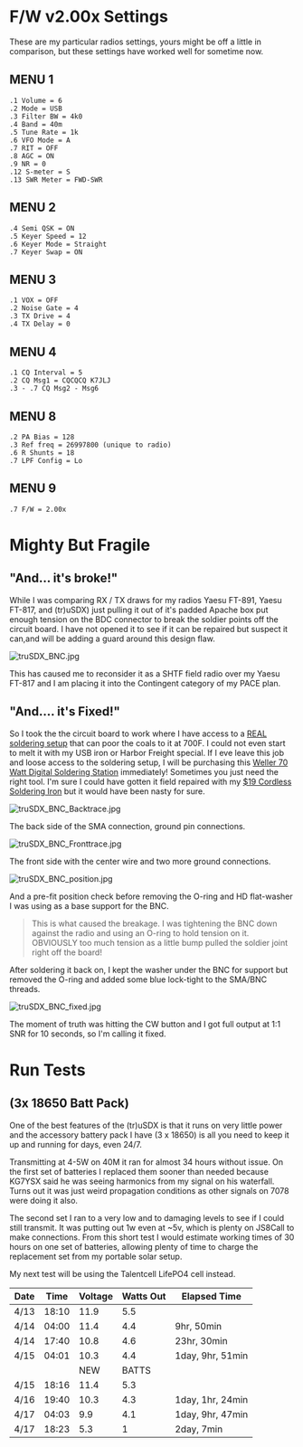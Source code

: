 # F/W v2.00x Settings 
These are my particular radios settings, yours might be off a little in comparison, but these settings have worked well for sometime now. 
## MENU 1 
	.1 Volume = 6
	.2 Mode = USB
	.3 Filter BW = 4k0
	.4 Band = 40m
	.5 Tune Rate = 1k
	.6 VFO Mode = A
	.7 RIT = OFF
	.8 AGC = ON
	.9 NR = 0
	.12 S-meter = S
	.13 SWR Meter = FWD-SWR
## MENU 2
	.4 Semi QSK = ON
	.5 Keyer Speed = 12
	.6 Keyer Mode = Straight
	.7 Keyer Swap = ON
## MENU 3
	.1 VOX = OFF
	.2 Noise Gate = 4
	.3 TX Drive = 4
	.4 TX Delay = 0
## MENU 4
	.1 CQ Interval = 5
	.2 CQ Msg1 = CQCQCQ K7JLJ
	.3 - .7 CQ Msg2 - Msg6
## MENU 8
	.2 PA Bias = 128
	.3 Ref freq = 26997800 (unique to radio)
	.6 R Shunts = 18
	.7 LPF Config = Lo
## MENU 9
	.7 F/W = 2.00x


# Mighty But Fragile
## "And... it's broke!"
While I was comparing RX / TX draws for my radios Yaesu FT-891, Yaesu FT-817, and (tr)uSDX) just pulling it out of it's padded Apache box put enough tension on the BDC connector to break the soldier points off the circuit board.  I have not opened it to see if it can be repaired but suspect it can,and will be adding a guard around this design flaw.

![truSDX_BNC.jpg](https://i.postimg.cc/ZK9zMYqm/tru-SDX-BNC.jpg)

This has caused me to reconsider it as a SHTF field radio over my Yaesu FT-817 and I am placing it into the Contingent category of my PACE plan.


## "And.... it's Fixed!"
So I took the the circuit board to work where I have access to a [REAL soldering setup](https://amzn.to/41rtV9f) that can poor the coals to it at 700F.  I could not even start to melt it with my USB iron or Harbor Freight special.  If I eve leave this job and loose access to the soldering setup, I will be purchasing this [Weller 70 Watt Digital Soldering Station](https://amzn.to/43kzrNt) immediately!  Sometimes you just need the right tool.  I'm sure I could have gotten it field repaired with my [$19 Cordless Soldering Iron](https://amzn.to/3F4OBw4) but it would have been nasty for sure.

![truSDX_BNC_Backtrace.jpg](https://i.postimg.cc/4xJcDHQr/tru-SDX-BNC-Backtrace.jpg)

The back side of the SMA connection, ground pin connections.

![truSDX_BNC_Fronttrace.jpg](https://i.postimg.cc/Jh0knwgx/tru-SDX-BNC-Fronttrace.jpg)

The front side with the center wire and two more ground connections.

![truSDX_BNC_position.jpg](https://i.postimg.cc/Kvb3T3wR/tru-SDX-BNC-position.jpg)

And a pre-fit position check before removing the O-ring and HD flat-washer I was using as a base support for the BNC.  

> This is what caused the breakage. I was tightening the BNC down against the radio and using an O-ring to hold tension on it.  OBVIOUSLY too much tension as a little bump pulled the soldier joint right off the board!

After soldering it back on, I kept the washer under the BNC for support but removed the O-ring and added some blue lock-tight to the SMA/BNC threads.

![truSDX_BNC_fixed.jpg](https://i.postimg.cc/wTkyQTYF/tru-SDX-BNC-fixed.jpg)

The moment of truth was hitting the CW button and I got full output at 1:1 SNR for 10 seconds, so I'm calling it fixed.

# Run Tests

## (3x 18650 Batt Pack)
One of the best features of the (tr)uSDX is that it runs on very little power and the accessory battery pack I have (3 x 18650) is all you need to keep it up and running for days, even 24/7.

Transmitting at 4-5W on 40M it ran for almost 34 hours without issue.  On the first set of batteries I replaced them sooner than needed because KG7YSX said he was seeing harmonics from my signal on his waterfall.  Turns out it was just weird propagation conditions as other signals on 7078 were doing it also.

The second set I ran to a very low and to damaging levels to see if I could still transmit.  It was putting out 1w even at ~5v, which is plenty on JS8Call to make connections.  From this short test I would estimate working times of 30 hours on one set of batteries, allowing plenty of time to charge the replacement set from my portable solar setup.

My next test will be using the Talentcell LifePO4 cell instead.

| Date | Time  | Voltage | Watts Out | Elapsed Time     |
| ---- | ----- | ------- | --------- | ---------------- |
| 4/13 | 18:10 | 11.9    | 5.5       |                  |
| 4/14 | 04:00 | 11.4    | 4.4       | 9hr, 50min       |
| 4/14 | 17:40 | 10.8    | 4.6       | 23hr, 30min      |
| 4/15 | 04:01 | 10.3    | 4.4       | 1day, 9hr, 51min |
|      |       | NEW     | BATTS     |                  |
| 4/15 | 18:16 | 11.4    | 5.3       |                  |
| 4/16 | 19:40 | 10.3    | 4.3       | 1day, 1hr, 24min |
| 4/17 | 04:03 | 9.9     | 4.1       | 1day, 9hr, 47min |
| 4/17 | 18:23 | 5.3     | 1         | 2day, 7min       |



